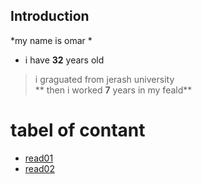 

## Introduction
*my name is omar *  
* i have **32** years old  
> i graguated from jerash university   
** then i worked **7** years in my feald**

  # tabel of contant


 
* [read01](https://omar-alsaket.github.io/reading-note/)  
* [read02](https://omar-alsaket.github.io/reading-note/)
  
   
